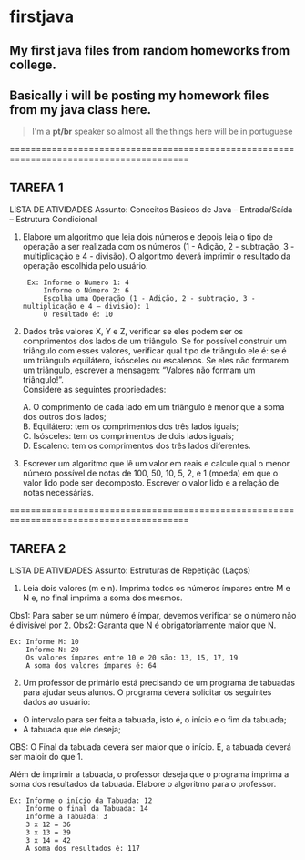 # firstjava
## My first java files from random homeworks from college.

## Basically i will be posting my homework files from my java class here.

> I'm a **pt/br** speaker so almost all the things here will be in portuguese

========================================================================================

## TAREFA 1

LISTA DE ATIVIDADES
Assunto: Conceitos Básicos de Java – Entrada/Saída – Estrutura Condicional

1) Elabore um algoritmo que leia dois números e depois leia o tipo de operação a ser realizada com os
números (1 - Adição, 2 - subtração, 3 - multiplicação e 4 - divisão). O algoritmo deverá imprimir o
resultado da operação escolhida pelo usuário.

        Ex: Informe o Numero 1: 4  
            Informe o Número 2: 6  
            Escolha uma Operação (1 - Adição, 2 - subtração, 3 - multiplicação e 4 – divisão): 1  
            O resultado é: 10  
        
        
2) Dados três valores X, Y e Z, verificar se eles podem ser os comprimentos dos lados de um triângulo.
Se for possível construir um triângulo com esses valores, verificar qual tipo de triãngulo ele é: se é
um triângulo equilátero, isósceles ou escalenos. Se eles não formarem um triângulo, escrever
a mensagem: “Valores não formam um triângulo!”.  
Considere as seguintes propriedades:  

   A. O comprimento de cada lado em um triângulo é menor que a soma dos outros dois lados;  
   B. Equilátero: tem os comprimentos dos três lados iguais;  
   C. Isósceles: tem os comprimentos de dois lados iguais;  
   D. Escaleno: tem os comprimentos dos três lados diferentes.  
  
  
3) Escrever um algoritmo que lê um valor em reais e calcule qual o menor número possível de notas de
100, 50, 10, 5, 2, e 1 (moeda) em que o valor lido pode ser decomposto. Escrever o valor lido e a
relação de notas necessárias. 


========================================================================================

## TAREFA 2

LISTA DE ATIVIDADES
Assunto: Estruturas de Repetição (Laços)

1) Leia dois valores (m e n). Imprima todos os números ímpares entre M e N e, no final imprima a soma
dos mesmos.

Obs1: Para saber se um número é ímpar, devemos verificar se o número não é divisível por 2.
Obs2: Garanta que N é obrigatoriamente maior que N.  

    Ex: Informe M: 10  
        Informe N: 20  
        Os valores ímpares entre 10 e 20 são: 13, 15, 17, 19  
        A soma dos valores ímpares é: 64  
 
 
2) Um professor de primário está precisando de um programa de tabuadas para ajudar seus alunos. O
programa deverá solicitar os seguintes dados ao usuário:
- O intervalo para ser feita a tabuada, isto é, o início e o fim da tabuada;
- A tabuada que ele deseja;

OBS: O Final da tabuada deverá ser maior que o início. E, a tabuada deverá ser maioir do que 1.

Além de imprimir a tabuada, o professor deseja que o programa imprima a soma dos resultados da
tabuada. Elabore o algoritmo para o professor.

    Ex: Informe o início da Tabuada: 12  
        Informe o final da Tabuada: 14  
        Informe a Tabuada: 3  
        3 x 12 = 36  
        3 x 13 = 39  
        3 x 14 = 42  
        A soma dos resultados é: 117  
